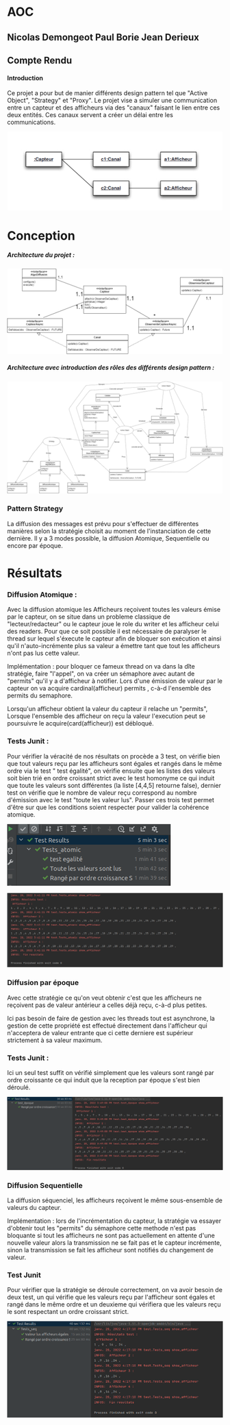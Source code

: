 # AOC
<h2> Nicolas Demongeot Paul Borie Jean Derieux</h2>
<h2>Compte Rendu </h2>

<h4>Introduction</h4>

<p>Ce projet a pour but de manier différents design pattern tel que "Active Object", "Strategy" et "Proxy".
Le projet vise a simuler une communication entre un capteur et des afficheurs via des "canaux" faisant le lien entre ces deux entités.
Ces canaux servent a créer un délai entre les communications.
</p>

![](img/1.png)



<h1>Conception</h1>

<h5>Architecture du projet : </h3>

![](img/card.png)

<h5>Architecture avec introduction des rôles des différents design pattern : </h5>

![](img/diag_role.png)

<p> </p>



<h3>Pattern Strategy</h3>

<p>La diffusion des messages est prévu pour s'effectuer de différentes manières selon la stratégie choisit au moment de l'instanciation de cette dernière. Il y a 3 modes possible, la diffusion Atomique, Sequentielle ou encore par époque. 
</p>

<h1>Résultats</h1>



<h3> Diffusion Atomique : </h3>

Avec la diffusion atomique les Afficheurs reçoivent toutes les valeurs émise par le capteur, on se situe dans un probleme classique de "lecteur/redacteur" ou le capteur joue le role du writer et les afficheur celui des readers. Pour que ce soit possible il est nécessaire de paralyser le thread sur lequel s'éxecute le capteur afin de bloquer son exécution et ainsi qu'il n'auto-incrémente plus sa valeur a émettre tant que tout les afficheurs n'ont pas lus cette valeur.

Implémentation : pour bloquer ce fameux thread on va dans la dîte stratégie, faire "l'appel", on va créer un sémaphore avec autant de "permits" qu'il y a d'afficheur à notifier. Lors d'une émission de valeur par le capteur on va acquire cardinal(afficheur) permits , c-à-d l'ensemble des permits du semaphore.

Lorsqu'un afficheur obtient la valeur du capteur il relache un "permits", Lorsque l'ensemble des afficheur on reçu la valeur l'execution peut se poursuivre  le acquire(card(afficheur)) est débloqué.



<h3>Tests Junit :</h3>



<p>Pour vérifier la véracité de nos résultats on procède a 3 test, on vérifie bien que tout valeurs reçu par les afficheurs  sont égales et rangés dans le même ordre via le test " test égalité", on vérifie ensuite que les listes des valeurs soit bien trié en ordre croissant strict avec le test homonyme ce qui induit que toute les valeurs sont différentes (la liste [4,4,5] retourne false), dernier test on vérifie que le nombre de valeur reçu correspond au nombre d'émission avec le test "toute les valeur lus". Passer ces trois test permet d'être sur que les conditions soient respecter pour valider la cohérence atomique.

![](img/atom.png)

![](img/atom1.png)



<h3>Diffusion par époque </h3>

Avec cette stratégie ce qu'on veut obtenir c'est que les afficheurs ne reçoivent pas de valeur antérieur a celles déjà reçu, c-à-d plus petites.

Ici pas besoin de faire de gestion avec les threads tout est asynchrone, la gestion de cette propriété est effectué directement dans l'afficheur qui n'acceptera de valeur entrante que ci cette derniere est supérieur strictement à sa valeur maximum.



<h3> Tests Junit : </h3>



Ici un seul test suffit on vérifié simplement que les valeurs sont rangé par ordre croissante ce qui induit que la reception par époque s'est bien déroulé.



![](img/epoque.png)



<h3> Diffusion Sequentielle</h3>



La diffusion séquenciel, les afficheurs reçoivent le même sous-ensemble de valeurs du capteur.

Implémentation : lors de l'incrémentation du capteur, la stratégie va essayer d'obtenir tout les "permits" du sémaphore cette methode n'est pas bloquante si tout les afficheurs ne sont pas actuellement en attente d'une nouvelle valeur alors la transmission ne se fait pas et le capteur incrémente, sinon la transmission se fait les afficheur sont notifiés du changement de valeur.



<h3>Test Junit</h3>



<p>Pour vérifier que la stratégie se déroule correctement, on va avoir besoin de deux test, un qui vérifie que les valeurs reçu par l'afficheur sont égales et rangé dans le même ordre et un deuxieme qui vérifiera que les valeurs reçu le sont respectant un ordre croissant strict.</p>

![](img/seq.png)




